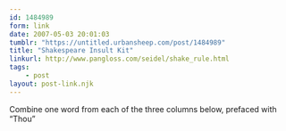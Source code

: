 ```yaml
---
id: 1484989
form: link
date: 2007-05-03 20:01:03
tumblr: "https://untitled.urbansheep.com/post/1484989"
title: "Shakespeare Insult Kit"
linkurl: http://www.pangloss.com/seidel/shake_rule.html
tags:
    - post
layout: post-link.njk
---
```

<p>Combine one word from each of the three columns below, prefaced with &ldquo;Thou&rdquo;</p>
